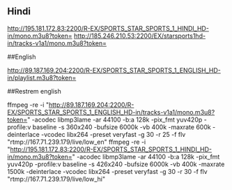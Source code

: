 ## Hindi 

http://195.181.172.83:2200/R-EX/SPORTS_STAR_SPORTS_1_HINDI_HD-in/mono.m3u8?token=
http://185.246.210.53:2200/EX/starsports1hd-in/tracks-v1a1/mono.m3u8?token=

##English

http://89.187.169.204:2200/R-EX/SPORTS_STAR_SPORTS_1_ENGLISH_HD-in/playlist.m3u8?token=

##Restrem
english 

ffmpeg -re -i "http://89.187.169.204:2200/R-EX/SPORTS_STAR_SPORTS_1_ENGLISH_HD-in/tracks-v1a1/mono.m3u8?token=" -acodec libmp3lame -ar 44100 -b:a 128k -pix_fmt yuv420p -profile:v baseline -s 360x240 -bufsize 6000k -vb 400k -maxrate 600k -deinterlace -vcodec libx264 -preset veryfast -g 30 -r 25 -f flv "rtmp://167.71.239.179/live/low_en"
ffmpeg -re -i "http://195.181.172.83:2200/R-EX/SPORTS_STAR_SPORTS_1_HINDI_HD-in/mono.m3u8?token=" -acodec libmp3lame -ar 44100 -b:a 128k -pix_fmt yuv420p -profile:v baseline -s 426x240 -bufsize 6000k -vb 400k -maxrate 1500k -deinterlace -vcodec libx264 -preset veryfast -g 30 -r 30 -f flv "rtmp://167.71.239.179/live/low_hi"
